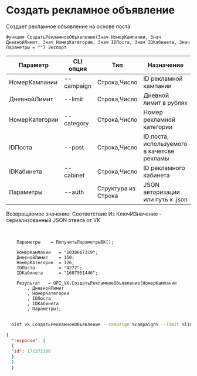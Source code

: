 ﻿---
sidebar_position: 2
---

# Создать рекламное объявление
 Создает рекламное объявление на основе поста



`Функция СоздатьРекламноеОбъявление(Знач НомерКампании, Знач ДневнойЛимит, Знач НомерКатегории, Знач IDПоста, Знач IDКабинета, Знач Параметры = "") Экспорт`

  | Параметр | CLI опция | Тип | Назначение |
  |-|-|-|-|
  | НомерКампании | --campaign | Строка,Число | ID рекламной кампании |
  | ДневнойЛимит | --limit | Строка,Число | Дневной лимит в рублях |
  | НомерКатегории | --category | Строка,Число | Номер рекламной категории |
  | IDПоста | --post | Строка,Число | ID поста, используемого в качетсве рекламы |
  | IDКабинета | --cabinet | Строка,Число | ID рекламного кабинета |
  | Параметры | --auth | Структура из Строка | JSON авторизации или путь к .json |

  
  Возвращаемое значение:   Соответствие Из КлючИЗначение - сериализованный JSON ответа от VK

<br/>




```bsl title="Пример кода"
    Параметры    = ПолучитьПараметрыВК();

    НомерКампании   = "1030667319";
    ДневнойЛимит    = 150;
    НомерКатегории  = 126;
    IDПоста         = "4272";
    IDКабинета      = "1607951446";

    Результат   = OPI_VK.СоздатьРекламноеОбъявление(НомерКампании
        , ДневнойЛимит
        , НомерКатегории
        , IDПоста
        , IDКабинета
        , Параметры);
```



```sh title="Пример команды CLI"
    
  oint vk СоздатьРекламноеОбъявление --campaign %campaign% --limit %limit% --category %category% --post %post% --cabinet %cabinet% --auth %auth%

```

```json title="Результат"
{
  "response": [
  {
  "id": 171372386
  }
  ]
  }
```

